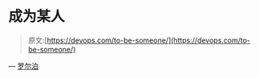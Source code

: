 # 成为某人

> 原文:[https://devops.com/to-be-someone/](https://devops.com/to-be-someone/)

— [罗尔泊](https://devops.com/author/breselman/)
